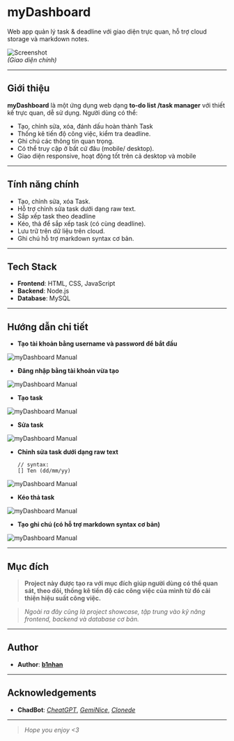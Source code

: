 # myDashboard

Web app quản lý task & deadline với giao diện trực quan, hỗ trợ cloud storage và markdown notes.

![Screenshot](docs/screenshots/mainpage.png)  
*(Giao diện chính)*  

---

## Giới thiệu  
**myDashboard** là một ứng dụng web dạng **to-do list /task manager** với thiết kế trực quan, dễ sử dụng. Người dùng có thể:  
- Tạo, chỉnh sửa, xóa, đánh dấu hoàn thành Task  
- Thống kê tiến độ công việc, kiểm tra deadline.
- Ghi chú các thông tin quan trọng.
- Có thể truy cập ở bất cứ đâu (mobile/ desktop).
- Giao diện responsive, hoạt động tốt trên cả desktop và mobile  

---

## Tính năng chính  
- Tạo, chỉnh sửa, xóa Task.
- Hỗ trợ chỉnh sửa task dưới dạng raw text.
- Sắp xếp task theo deadline
- Kéo, thả để sắp xếp task (có cùng deadline).
- Lưu trữ trên dữ liệu trên cloud.
- Ghi chú hỗ trợ markdown syntax cơ bản.

---

## Tech Stack  
- **Frontend**: HTML, CSS, JavaScript  
- **Backend**: Node.js  
- **Database**: MySQL

---

## Hướng dẫn chi tiết

- **Tạo tài khoản bằng username và password để bắt đầu**

![myDashboard Manual](docs/screenshots/register.png)

- **Đăng nhập bằng tài khoản vừa tạo**

![myDashboard Manual](docs/screenshots/login.png)

- **Tạo task**

![myDashboard Manual](docs/screenshots/add_task.png)

- **Sửa task**

![myDashboard Manual](docs/screenshots/edit_task.png)

- **Chỉnh sửa task dưới dạng raw text**

    ```
    // syntax:
    [] Ten (dd/mm/yy)
    ```
![myDashboard Manual](docs/screenshots/edit_task_raw_text.png)

- **Kéo thả task**

![myDashboard Manual](docs/screenshots/drag_task.gif)

- **Tạo ghi chú (có hỗ trợ markdown syntax cơ bản)**

![myDashboard Manual](docs/screenshots/add_note_markdown_syntax.gif)


---

## Mục đích

> **Project này được tạo ra với mục đích giúp người dùng có thể quan sát, theo dõi, thống kê tiến độ các công việc của mình từ đó cải thiện hiệu suất công việc.**

> *Ngoài ra đây cũng là project showcase, tập trung vào kỹ năng frontend, backend và database cơ bản.*

---

## Author
* **Author**: **[b1nhan](https://github.com/b1nhan)**

---

## Acknowledgements

* **ChadBot**: *[CheatGPT](https://chatgpt.com)*, *[GemiNice](https://gemini.google.com)*, *[Clonede](https://claude.ai)*


---

> *Hope you enjoy <3*